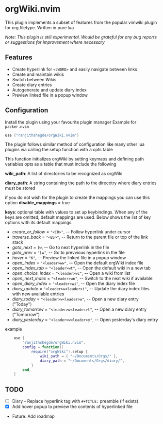 # orgWiki.nvim

This plugin implements a subset of features from the popular vimwiki plugin for org filetype.
Written in pure lua

_Note: This plugin is still experimental. Would be grateful for any bug reports or suggestions for improvement where necessary_

## Features

- Create hyperlink for `<cWORD>` and easily navigate between links
- Create and maintain wikis
- Switch between Wikis
- Create diary entries
- Autogenerate and update diary index
- Preview linked file in a popup window

## Configuration

Install the plugin using your favourite plugin manager
Example for `packer.nvim`

```lua
use {"ranjithshegde/orgWiki.nvim"}
```

The plugin follows similar method of configuration like many other lua plugins
via calling the setup function with a opts table

This function initializes orgWiki by setting keymaps and defining path variables
opts as a table that must include the following

**wiki_path**: A list of directories to be recognized as orgWiki

**diary_path**: A string containing the path to the direcotry where diary entries must be stored

if you do not wish for the plugin to create the mappings you can use this option
**disable_mappings** = true

**keys**: optional table with values to set up keybindings. When any of the keys are omitted, default mappings are used. Below shows the list of key options with its default mappings

- _create_or_follow_ = `"<CR>"`, -- Follow hyperlink under cursor
- _traverse_back_ = `"<BS>"`, -- Return to the parent file or top of the link stack
- _goto_next_ = `]w`, -- Go to next hyperlink in the file
- _goto_prev_ = `"[w"`, -- Go to prevvious hyperlink in the file
- _hover_ = `"K"`, -- Preview the linked file in a popup window
- _open_index_ = `"<leader>ww"`, -- Open the default orgWiki index file
- _open_index_tab_ = `"<leader>wt"`, -- Open the default wiki in a new tab
- _open_choice_index_ = `"<leader>wc"`, -- Open a wiki from list
- _open_next_index_ = `"<leader>wn"`, -- Switch to the next wiki if available
- _open_diary_index_ = `"<leader>wi"`, -- Open the diary index file
- _diary_update_ = `"<leader>w<leader>i"`, -- Update the diary index files with new available entries
- _diary_today_ = `"<leader>w<leader>w"`, -- Open a new diary entry ("Today")
- _diary_tomorrow_ = `"<leader>w<leader>t"`, -- Open a new diary entry ("Tomorrow")
- _diary_yesterday_ = `"<leader>w<leader>y"`, -- Open yesterday's diary entry

example

```lua
    use {
        "ranjithshegde/orgWiki.nvim",
        config = function()
            require("orgWiki").setup {
                wiki_path = { "~/Documents/Orgs/" },
                diary_path = "~/Documents/Orgs/diary/",
            }
        end,
    }
```

## TODO

- [ ] Diary - Replace hyperlink tag with `#+TITLE:` preamble (if exists)
- [x] Add hover popup to preview the contents of hyperlinked file
- Future: Add roadmap
